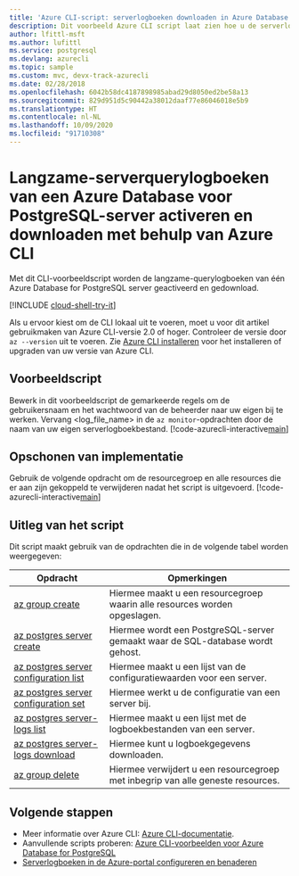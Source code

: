 ```yaml
---
title: 'Azure CLI-script: serverlogboeken downloaden in Azure Database for PostgreSQL'
description: Dit voorbeeld Azure CLI script laat zien hoe u de serverlogboeken van een Azure Database voor PostgreSQL server kunt activeren en downloaden.
author: lfittl-msft
ms.author: lufittl
ms.service: postgresql
ms.devlang: azurecli
ms.topic: sample
ms.custom: mvc, devx-track-azurecli
ms.date: 02/28/2018
ms.openlocfilehash: 6042b58dc4187898985abad29d8050ed2be58a13
ms.sourcegitcommit: 829d951d5c90442a38012daaf77e86046018e5b9
ms.translationtype: HT
ms.contentlocale: nl-NL
ms.lasthandoff: 10/09/2020
ms.locfileid: "91710308"
---
```

# <a name="enable-and-download-server-slow-query-logs-of-an-azure-database-for-postgresql-server-using-azure-cli"></a>Langzame-serverquerylogboeken van een Azure Database voor PostgreSQL-server activeren en downloaden met behulp van Azure CLI
Met dit CLI-voorbeeldscript worden de langzame-querylogboeken van één Azure Database for PostgreSQL server geactiveerd en gedownload.

[!INCLUDE [cloud-shell-try-it](../../../includes/cloud-shell-try-it.md)]

Als u ervoor kiest om de CLI lokaal uit te voeren, moet u voor dit artikel gebruikmaken van Azure CLI-versie 2.0 of hoger. Controleer de versie door `az --version` uit te voeren. Zie [Azure CLI installeren]( /cli/azure/install-azure-cli) voor het installeren of upgraden van uw versie van Azure CLI.

## <a name="sample-script"></a>Voorbeeldscript
Bewerk in dit voorbeeldscript de gemarkeerde regels om de gebruikersnaam en het wachtwoord van de beheerder naar uw eigen bij te werken. Vervang &lt;log_file_name&gt; in de `az monitor`-opdrachten door de naam van uw eigen serverlogboekbestand.
[!code-azurecli-interactive[main](../../../cli_scripts/postgresql/server-logs/server-logs.sh?highlight=15-16 "Manipulate with server logs.")]

## <a name="clean-up-deployment"></a>Opschonen van implementatie
Gebruik de volgende opdracht om de resourcegroep en alle resources die er aan zijn gekoppeld te verwijderen nadat het script is uitgevoerd. 
[!code-azurecli-interactive[main](../../../cli_scripts/postgresql/server-logs/delete-postgresql.sh  "Delete the resource group.")]

## <a name="script-explanation"></a>Uitleg van het script
Dit script maakt gebruik van de opdrachten die in de volgende tabel worden weergegeven:

| **Opdracht** | **Opmerkingen** |
|---|---|
| [az group create](/cli/azure/group) | Hiermee maakt u een resourcegroep waarin alle resources worden opgeslagen. |
| [az postgres server create](/cli/azure/postgres/server) | Hiermee wordt een PostgreSQL-server gemaakt waar de SQL-database wordt gehost. |
| [az postgres server configuration list](/cli/azure/postgres/server/configuration) | Hiermee maakt u een lijst van de configuratiewaarden voor een server. |
| [az postgres server configuration set](/cli/azure/postgres/server/configuration) | Hiermee werkt u de configuratie van een server bij. |
| [az postgres server-logs list](/cli/azure/postgres/server-logs) | Hiermee maakt u een lijst met de logboekbestanden van een server. |
| [az postgres server-logs download](/cli/azure/postgres/server-logs) | Hiermee kunt u logboekgegevens downloaden. |
| [az group delete](/cli/azure/group) | Hiermee verwijdert u een resourcegroep met inbegrip van alle geneste resources. |

## <a name="next-steps"></a>Volgende stappen
- Meer informatie over Azure CLI: [Azure CLI-documentatie](/cli/azure).
- Aanvullende scripts proberen: [Azure CLI-voorbeelden voor Azure Database for PostgreSQL](../sample-scripts-azure-cli.md)
- [Serverlogboeken in de Azure-portal configureren en benaderen](../howto-configure-server-logs-in-portal.md)
